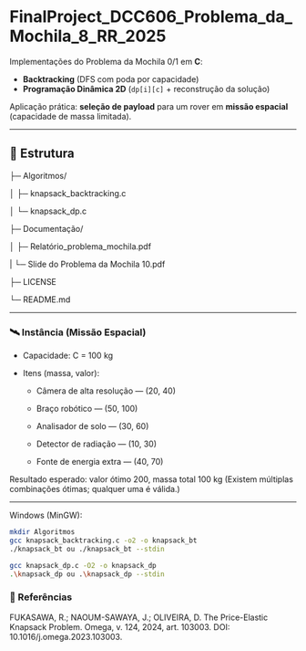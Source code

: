 # FinalProject_DCC606_Problema_da_Mochila_8_RR_2025

Implementações do Problema da Mochila 0/1 em **C**:
- **Backtracking** (DFS com poda por capacidade)
- **Programação Dinâmica 2D** (`dp[i][c]` + reconstrução da solução)

Aplicação prática: **seleção de payload** para um rover em **missão espacial** (capacidade de massa limitada).

---

## 📁 Estrutura

├─ Algoritmos/

│ ├─ knapsack_backtracking.c

│ └─ knapsack_dp.c

├─ Documentação/

│ ├─ Relatório_problema_mochila.pdf

| └─ Slide do Problema da Mochila 10.pdf

├─ LICENSE

└─ README.md

---

### 🛰️ Instância (Missão Espacial)
- Capacidade: C = 100 kg

- Itens (massa, valor):

  - Câmera de alta resolução — (20, 40)

  - Braço robótico — (50, 100)

  - Analisador de solo — (30, 60)

  - Detector de radiação — (10, 30)

  - Fonte de energia extra — (40, 70)

Resultado esperado: valor ótimo 200, massa total 100 kg
(Existem múltiplas combinações ótimas; qualquer uma é válida.)

---

Windows (MinGW):
```bash
mkdir Algoritmos
gcc knapsack_backtracking.c -o2 -o knapsack_bt
./knapsack_bt ou ./knapsack_bt --stdin

gcc knapsack_dp.c -O2 -o knapsack_dp
.\knapsack_dp ou .\knapsack_dp --stdin
```



### 🔗 Referências
FUKASAWA, R.; NAOUM-SAWAYA, J.; OLIVEIRA, D. The Price-Elastic Knapsack Problem. Omega, v. 124, 2024, art. 103003. DOI: 10.1016/j.omega.2023.103003.
